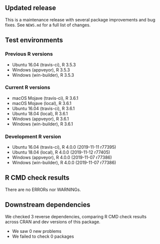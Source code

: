 ## Updated release

This is a maintenance release with several package improvements and bug fixes.
See `NEWS.md` for a full list of changes.

## Test environments

### Previous R versions
* Ubuntu 16.04       (travis-ci), R 3.5.3
* Windows             (appveyor), R 3.5.3
* Windows          (win-builder), R 3.5.3

### Current R versions
* macOS Mojave       (travis-ci), R 3.6.1
* macOS Mojave           (local), R 3.6.1
* Ubuntu 16.04       (travis-ci), R 3.6.1
* Ubuntu 18.04           (local), R 3.6.1
* Windows             (appveyor), R 3.6.1
* Windows          (win-builder), R 3.6.1

### Development R version
* Ubuntu 16.04       (travis-ci), R 4.0.0 (2019-11-11 r77395)
* Ubuntu 18.04           (local), R 4.0.0 (2019-11-12 r77405)
* Windows             (appveyor), R 4.0.0 (2019-11-07 r77386)
* Windows          (win-builder), R 4.0.0 (2019-11-07 r77386)

## R CMD check results

There are no ERRORs nor WARNINGs.

## Downstream dependencies

We checked 3 reverse dependencies, comparing R CMD check results across CRAN and dev versions of this package.

 * We saw 0 new problems
 * We failed to check 0 packages
